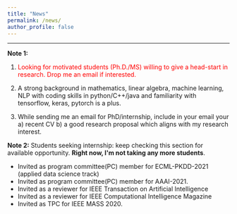 ```yaml
---
title: "News"
permalink: /news/
author_profile: false
---
```


***

**Note 1:**  

1. <font color='red'>Looking for motivated students (Ph.D./MS) willing to give a head-start in research. Drop me an email if interested.</font>

2. A strong background in mathematics, linear algebra, machine learning, NLP with coding skills in python/C++/java and familiarity with tensorflow, keras, pytorch is a plus.
3. While sending me an email for PhD/internship, include in your email your a) recent CV b) a good research proposal which aligns with my research interest.

**Note 2:**  Students seeking internship: keep checking this section for available opportunity. **Right now, I'm not taking any more students**.



* Invited as program committee(PC) member for ECML-PKDD-2021 (applied data science track)
* Invited as program committee(PC) member for AAAI-2021.
* Invited as a reviewer for IEEE Transaction on Artificial Intelligence
* Invited as a reviewer for IEEE Computational Intelligence Magazine
* Invited as TPC for IEEE MASS 2020.

